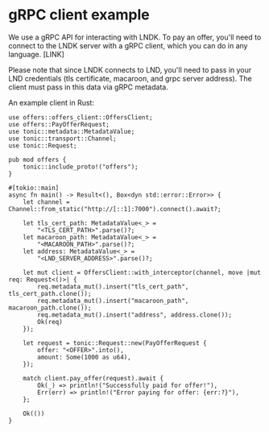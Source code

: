 # gRPC client example

We use a gRPC API for interacting with LNDK. To pay an offer, you'll need to
connect to the LNDK server with a gRPC client, which you can do in any language. [LINK] 

Please note that since LNDK connects to LND, you'll need to pass in your LND
credentials (tls certificate, macaroon, and grpc server address). The client
must pass in this data via gRPC metadata.

An example client in Rust:

```
use offers::offers_client::OffersClient;
use offers::PayOfferRequest;
use tonic::metadata::MetadataValue;
use tonic::transport::Channel;
use tonic::Request;

pub mod offers {
    tonic::include_proto!("offers");
}

#[tokio::main]
async fn main() -> Result<(), Box<dyn std::error::Error>> {
    let channel = Channel::from_static("http://[::1]:7000").connect().await?;

    let tls_cert_path: MetadataValue<_> =
        "<TLS_CERT_PATH>".parse()?;
    let macaroon_path: MetadataValue<_> =
        "<MACAROON_PATH>".parse()?;
    let address: MetadataValue<_> =
        "<LND_SERVER_ADDRESS>".parse()?;

    let mut client = OffersClient::with_interceptor(channel, move |mut req: Request<()>| {
        req.metadata_mut().insert("tls_cert_path", tls_cert_path.clone());
        req.metadata_mut().insert("macaroon_path", macaroon_path.clone());
        req.metadata_mut().insert("address", address.clone());
        Ok(req)
    });

    let request = tonic::Request::new(PayOfferRequest {
	    offer: "<OFFER>".into(),
        amount: Some(1000 as u64),
    });

    match client.pay_offer(request).await {
        Ok(_) => println!("Successfully paid for offer!"),
        Err(err) => println!("Error paying for offer: {err:?}"),
    };

    Ok(())
}
```
